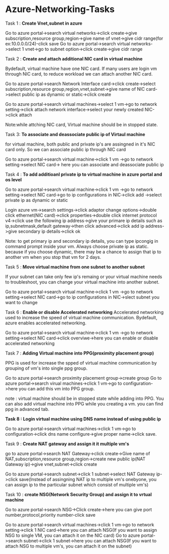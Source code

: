 # Azure-Networking-Tasks

Task 1 : **Create Vnet,subnet in azure**

Go to azure portal->search virtual networks->click create->give subscription,resource group,region->give name of vnet->give cidr range(for ex:10.0.0.0/24)-click save
Go to azure portal->search virtual networks->select 1 vnet->go to subnet option->click create->give cidr range

Task 2 : **Create and attach additional NIC card in virtual machine**

Bydefault, virtual machine have one NIC card. If many users are login vm through NIC card, to reduce workload we can attach another NIC card.

Go to azure portal->search Network Interface card->click create->select subscription,resource group,region,vnet,subnet->give name of NIC card->select public ip as dynamic or static->click create

Go to azure portal->search virtual machines->select 1 vm->go to network setting->click attach network interface->select your newly created NIC->click attach

Note:while attching NIC card, Virtual machine should be in stopped state.

Task 3: **To associate and deassociate public ip of Virtaul machine**

for virtual machine, both public and private ip's are assingned in it's NIC card only. So we can associate public ip through NIC card

Go to azure portal->search virtual machine->click 1 vm ->go to network setting->select NIC card-> here you can associate and deassociate public ip

Task 4 : **To add additioanl private ip to virtual machine in azure portal and os level** 

Go to azure portal->search virtual machine->click 1 vm ->go to network setting->select NIC card->go to ip configurations in NIC->click add ->select private ip as dynamic or static

Login azure vm->search settings->click adaptor change options->double click ethernet(NIC card)->click properties->double click internet protocol v4->click use the following ip address->give your primare ip details such as ip,subnetmask,default gateway->then click advanced->click add ip address->give secondary ip details->click ok

Note: to get primary ip and secondary ip details, you can type ipcongig in command prompt inside your vm.
      Always choose private ip as static. because if you choose dynamic, there may be a chance to assign that ip to another vm when you stop that vm for 2 days.

Task 5 : **Move virtual machine from one subnet to another subnet**

If your subnet can take only few ip's remaing or your virtual machine needs to troubleshoot, you can change your virtual machine into another subnet.

Go to azure portal->search virtual machine->click 1 vm ->go to network setting->select NIC card->go to ip configurations in NIC->slect subnet you want to change

Task 6 : **Enable or disable Accelerated networking**
Accelerated networking used to increase the speed of virtual machine communication. Bydefault, azure enables accelerated networking.

Go to azure portal->search virtual machine->click 1 vm ->go to network setting->select NIC card->click overviwe->here you can enable or disable accelerated networking

Task 7 : **Adding Virtual machine into PPG(proximity placement group)**

PPG is used for increase the spped of virtual machine communication by grouping of vm's into single ppg group.

Go to azure portal->search proximity placement group->create group
Go to azure portal->search virual machines->click 1 vm->go to configuration->here you can add this vm into PPG group.

note : virtual machine should be in stopped state while adding into PPG.
       You can also add virtual machine into PPG while you creating a vm. you can find ppg in advanced tab.

**Task 8 : Login virtual machine using DNS name instead of using public ip**

Go to azure portal->search virtual machines->click 1 vm->go to configuration->click dns name configure->give proper name->click save.

Task 9 : **Create NAT gateway and assign it it multiple vm's**

go to azure portal->search NAT Gateway->click create->Give name of NAT,subscription,resource group,region->create new public ip(NAT Gateway ip)->give vnet,subnet->click create

Go to azure portal->search subnet->click 1 subnet->select NAT Gateway ip->click save(Instead of assingning NAT ip to multiple vm's onebyone, you can assign ip to the particular subnet which consist of multiple vm's)

Task 10 : **create NSG(Network Security Group) and assign it to vrtual machine**

Go to azure portal->search NSG->Click create->here you can give port number,protocol,priority number-click save

Go to azure portal->search virtual machines->click 1 vm->go to network setting->click 1 NIC card->here you can attach NSG(If you want to assign NSG to single VM, you can attach it on the NIC card)
Go to azure portal->search subnet->click 1 subnet->here you can attach NSG(If you want to attach NSG to multiple vm's, you can attach it on the subnet)


